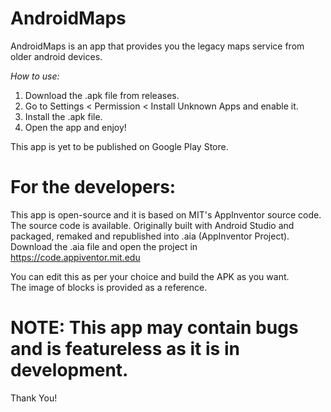 # AndroidMaps
AndroidMaps is an app that provides you the legacy maps service from older android devices.

*How to use:*

1. Download the .apk file from releases.
2. Go to Settings < Permission < Install Unknown Apps and enable it.
3. Install the .apk file.
4. Open the app and enjoy!

This app is yet to be published on Google Play Store.

# For the developers:

This app is open-source and it is based on MIT's AppInventor source code. The source code is available.
Originally built with Android Studio and packaged, remaked and republished into .aia (AppInventor Project).
Download the .aia file and open the project in https://code.appiventor.mit.edu

You can edit this as per your choice and build the APK as you want.
<br>The image of blocks is provided as a reference.

# NOTE: This app may contain bugs and is featureless as it is in development.

Thank You!

